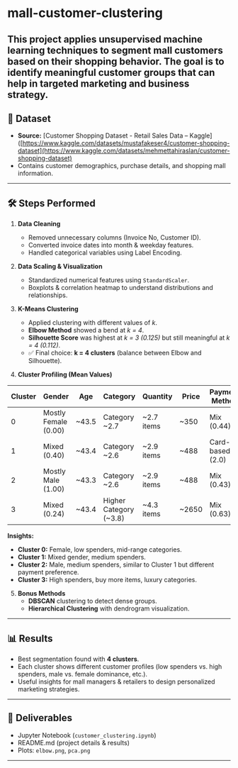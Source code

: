 # mall-customer-clustering
This project applies unsupervised machine learning techniques to segment mall customers based on their shopping behavior. The goal is to identify meaningful customer groups that can help in targeted marketing and business strategy.
---

## 📂 Dataset  
- **Source:** [Customer Shopping Dataset - Retail Sales Data – Kaggle]([https://www.kaggle.com/datasets/mustafakeser4/customer-shopping-dataset](https://www.kaggle.com/datasets/mehmettahiraslan/customer-shopping-dataset) 
- Contains customer demographics, purchase details, and shopping mall information.  

---

## 🛠 Steps Performed  
1. **Data Cleaning**  
   - Removed unnecessary columns (Invoice No, Customer ID).  
   - Converted invoice dates into month & weekday features.  
   - Handled categorical variables using Label Encoding.  

2. **Data Scaling & Visualization**  
   - Standardized numerical features using `StandardScaler`.  
   - Boxplots & correlation heatmap to understand distributions and relationships.  

3. **K-Means Clustering**  
   - Applied clustering with different values of *k*.  
   - **Elbow Method** showed a bend at *k = 4*.  
   - **Silhouette Score** was highest at *k = 3 (0.125)* but still meaningful at *k = 4 (0.112)*.  
   - ✅ Final choice: **k = 4 clusters** (balance between Elbow and Silhouette).  

 

4. **Cluster Profiling (Mean Values)**  

| Cluster | Gender | Age | Category | Quantity | Price | Payment Method | Customers |
|---------|--------|-----|----------|----------|-------|----------------|-----------|
| 0       | Mostly Female (0.00) | ~43.5 | Category ~2.7 | ~2.7 items | ~350 | Mix (0.44) | 27,424 |
| 1       | Mixed (0.40) | ~43.4 | Category ~2.6 | ~2.9 items | ~488 | Card-based (2.0) | 13,040 |
| 2       | Mostly Male (1.00) | ~43.3 | Category ~2.6 | ~2.9 items | ~488 | Mix (0.43) | 20,514 |
| 3       | Mixed (0.24) | ~43.4 | Higher Category (~3.8) | ~4.3 items | ~2650 | Mix (0.63) | 8,148 |

**Insights:**
- **Cluster 0:** Female, low spenders, mid-range categories.  
- **Cluster 1:** Mixed gender, medium spenders.  
- **Cluster 2:** Male, medium spenders, similar to Cluster 1 but different payment preference.  
- **Cluster 3:** High spenders, buy more items, luxury categories.  

5. **Bonus Methods**  
   - **DBSCAN** clustering to detect dense groups.  
   - **Hierarchical Clustering** with dendrogram visualization.  

---

## 📊 Results  
- Best segmentation found with **4 clusters**.  
- Each cluster shows different customer profiles (low spenders vs. high spenders, male vs. female dominance, etc.).  
- Useful insights for mall managers & retailers to design personalized marketing strategies.  

---

## 🚀 Deliverables  
- Jupyter Notebook (`customer_clustering.ipynb`)  
- README.md (project details & results)  
- Plots: `elbow.png`, `pca.png`  

---
